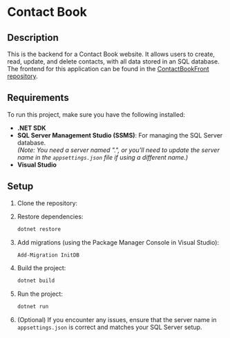 # Contact Book

## Description
This is the backend for a Contact Book website. It allows users to create, read, update, and delete contacts, with all data stored in an SQL database. The frontend for this application can be found in the [ContactBookFront repository](link-to-frontend-repo).

## Requirements  
To run this project, make sure you have the following installed:  
- **.NET SDK**
- **SQL Server Management Studio (SSMS)**: For managing the SQL Server database.  
  *(Note: You need a server named ".", or you'll need to update the server name in the `appsettings.json` file if using a different name.)*  
- **Visual Studio**  

## Setup

1. Clone the repository:

2. Restore dependencies:  
    ```bash  
    dotnet restore  
    ```  

3. Add migrations (using the Package Manager Console in Visual Studio):  
    ```bash  
    Add-Migration InitDB  
    ```  

4. Build the project:  
    ```bash  
    dotnet build  
    ```  

5. Run the project:  
    ```bash  
    dotnet run  
    ```

6. (Optional) If you encounter any issues, ensure that the server name in `appsettings.json` is correct and matches your SQL Server setup.

